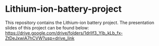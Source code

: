 # Lithium-ion-battery-project
This repository contains the Lithium-ion battery project. The presentation slides of this project can be found below: https://drive.google.com/drive/folders/1drllf3_Ylb_kLb_fx-ZtDeJxwiA7hCVW?usp=drive_link
